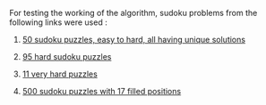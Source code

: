 For testing the working of the algorithm, sudoku problems from the following links were used :

1. [50 sudoku puzzles, easy to hard, all having unique solutions](https://projecteuler.net/project/resources/p096_sudoku.txt)


2. [95 hard sudoku puzzles](http://norvig.com/top95.txt)


3. [11 very hard puzzles](http://norvig.com/hardest.txt)


4. [500 sudoku puzzles with 17 filled positions](http://staffhome.ecm.uwa.edu.au/~00013890/sudoku17)



  
